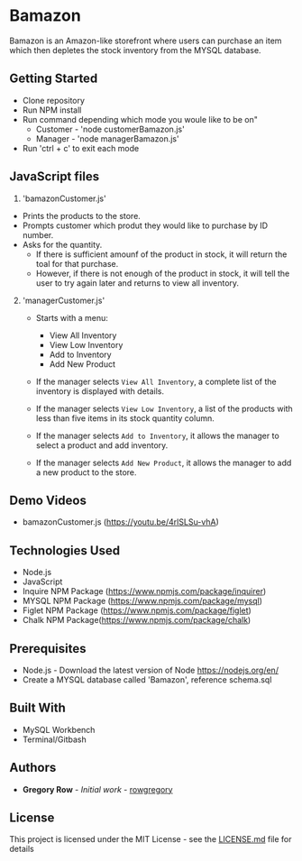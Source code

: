 # Bamazon

Bamazon is an Amazon-like storefront where users can purchase an item which then depletes the stock inventory from the MYSQL database.

## Getting Started

 * Clone repository
 * Run NPM install
 * Run command depending which mode you woule like to be on"
   * Customer - 'node customerBamazon.js'
   * Manager - 'node managerBamazon.js'
 * Run 'ctrl + c' to exit each mode

## JavaScript files

1. 'bamazonCustomer.js'
  * Prints the products to the store.
  * Prompts customer which produt they would like to purchase by ID number.
  * Asks for the quantity.
    * If there is sufficient amounf of the product in stock, it will return the toal for that purchase.
    * However, if there is not enough of the product in stock, it will tell the user to try again later and returns to view all               inventory.
    
2. 'managerCustomer.js'
   * Starts with a menu:
     * View All Inventory
     * View Low Inventory
     * Add to Inventory
     * Add New Product
     
    * If the manager selects `View All Inventory`, a complete list of the inventory is displayed with details.
    * If the manager selects `View Low Inventory`, a list of the products with less than five items in its stock quantity column.
    * If the manager selects `Add to Inventory`, it allows the manager to select a product and add inventory.
    * If the manager selects `Add New Product`, it allows the manager to add a new product to the store.
     
## Demo Videos

 * bamazonCustomer.js (https://youtu.be/4rlSLSu-vhA)
 
## Technologies Used

 * Node.js
 * JavaScript
 * Inquire NPM Package (https://www.npmjs.com/package/inquirer)
 * MYSQL NPM Package (https://www.npmjs.com/package/mysql)
 * Figlet NPM Package (https://www.npmjs.com/package/figlet)
 * Chalk NPM Package(https://www.npmjs.com/package/chalk)

## Prerequisites

 - Node.js - Download the latest version of Node https://nodejs.org/en/
 - Create a MYSQL database called 'Bamazon', reference schema.sql

## Built With

 * MySQL Workbench
 * Terminal/Gitbash

## Authors

 * **Gregory Row** - *Initial work* - [rowgregory](https://github.com/rowgregory)

## License

This project is licensed under the MIT License - see the [LICENSE.md](LICENSE.md) file for details

